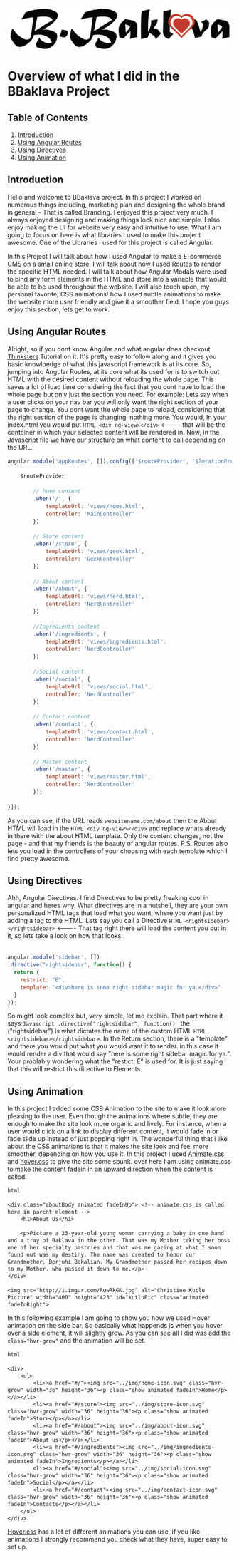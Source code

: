 ![brand image](./img/bbaklava-new-logo.png)
# Overview of what I did in the BBaklava Project
## Table of Contents

1. [Introduction](#introduction)
2. [Using Angular Routes](#angularRoutes)
3. [Using Directives](#usingDirectives)
4. [Using Animation](#animation)

<a name="introduction"></a>
## Introduction

Hello and welcome to BBaklava project. In this project I worked on numerous things including, marketing plan and designing the whole brand in general - That is called Branding. I enjoyed this project very much. I always enjoyed designing and making things look nice and simple. I also enjoy making the UI for website very easy and intuitive to use. What I am going to focus on here is what libraries I used to make this project awesome. One of the Libraries i used for this project is called Angular.

In this Project I will talk about how I used Angular to make a E-commerce CMS on a small online store. I will talk about how I used Routes to render the specific HTML needed. I will talk about how Angular Modals were used to bind any form elements in the HTML and store into a variable that would be able to be used throughout the website. I will also touch upon, my personal favorite, CSS animations! how I used subtle animations to make the website more user friendly and give it a smoother field. I hope you guys enjoy this section, lets get to work.

<a name="angularRoutes"></a>
## Using Angular Routes

Alright, so if you dont know Angular and what angular does checkout [Thinksters](https://thinkster.io/a-better-way-to-learn-angularjs) Tutorial on it. It's pretty easy to follow along and it gives you basic knowloedge of what this javascript framework is at its core. So, jumping into Angular Routes, at its core what its used for is to switch out HTML with the desired content without reloading the whole page. This saves a lot of load time considering the fact that you dont have to load the whole page but only just the section you need. For example: Lets say when a user clicks on your nav bar you will only want the right section of your page to change. You dont want the whole page to reload, considering that the right section of the page is changing, nothing more. You would, In your index.html you would put ```HTML <div ng-view></div>``` <---- that will be the container in which your selected content will be rendered in. Now, in the Javascript file we have our structure on what content to call depending on the URL. 
```Javascript 
angular.module('appRoutes', []).config(['$routeProvider', '$locationProvider', function($routeProvider, $locationProvider) {

	$routeProvider

        // home content
		.when('/', {
			templateUrl: 'views/home.html',
			controller: 'MainController'
		})
        
        // Store content
		.when('/store', {
			templateUrl: 'views/geek.html',
			controller: 'GeekController'
		})
        
        // About content
		.when('/about', {
			templateUrl: 'views/nerd.html',
			controller: 'NerdController'	
		})
        
        //Ingredients content
		.when('/ingredients', {
			templateUrl: 'views/ingredients.html',
			controller: 'NerdController'
		})
        
        //Social content
		.when('/social', {
			templateUrl: 'views/social.html',
			controller: 'NerdController'	
		})
        
        // Contact content
		.when('/contact', {
			templateUrl: 'views/contact.html',
			controller: 'NerdController'	
		})
        
        // Master content
		.when('/master', {
			templateUrl: 'views/master.html',
			controller: 'NerdController'	
		});

}]);
```
As you can see, if the URL reads ```websitename.com/about``` then the About HTML will load in the ```HTML <div ng-view></div>``` and replace whats already in there with the about HTML template. Only the content changes, not the page - and that my friends is the beauty of angular routes. P.S. Routes also lets you load in the controllers of your choosing with each template which I find pretty awesome.

<a name="usingDirectives"></a>
## Using Directives

Ahh, Angular Directives. I find Directives to be pretty freaking cool in angular and heres why. What directives are in a nutshell, they are your own personalized HTML tags that load what you want, where you want just by adding a tag to the HTML. Lets say you call a Directive ```HTML <rightsidebar></rightsidebar>``` <---- That tag right there will load the content you out in it, so lets take a look on how that looks. 
```Javascript

angular.module('sidebar', [])
.directive("rightsidebar", function() {
  return {
    restrict: "E",
    template: "<div>here is some right sidebar magic for ya.</div>"
  }
});

```
So might look complex but, very simple, let me explain. That part where it says ```Javascript .directive("rightsidebar", function() ``` the ("rightsidebar") is what dictates the name of the custom HTML ```HTML <rightsidebar></rightsidebar>```. In the Return section, there is a "template" and there you would put what you would want it to render. in this case it would render a div that would say "here is some right sidebar magic for ya.". Your problably wondering what the "restict: E" is used for. It is just saying that this will restrict this directive to Elements.

<a name="animation"></a>
## Using Animation

In this project I added some CSS Animation to the site to make it look more pleasing to the user. Even though the animations where subtle, they are enough to make the site look more organic and lively. For instance, when a user would click on a link to display different content, it would fade in or fade slide up instead of just popping right in. The wonderful thing that i like about the CSS animations is that it makes the site look and feel more smoother, depending on how you use it. In this project I used [Animate.css](https://animate.css) and [hover.css](https://hover.css) to give the site some spunk. over here I am using animate.css to make the content fadein in an upward direction when the content is called.
```
html

<div class="aboutBody animated fadeInUp"> <!-- animate.css is called here in parent element -->
	<h1>About Us</h1>

	<p>Picture a 23-year-old young woman carrying a baby in one hand and a tray of Baklava in the other. That was my Mother taking her boss one of her specialty pastries and that was me gazing at what I soon found out was my destiny. The name was created to honor our Grandmother, Berjuhi Bakalian. My Grandmother passed her recipes down to my Mother, who passed it down to me.</p>
</div>
 
<img src="http://i.imgur.com/RuwRkGK.jpg" alt="Christine Kutlu Picture" width="400" height="423" id="kutluPic" class="animated fadeInRight">

```

In this following example I am going to show you how we used Hover animation on the side bar. So basically what happends is when you hover over a side element, it will slightly grow. As you can see all I did was add the ```class="hvr-grow"``` and the animation will be set.
```
html

<div>
    <ul>
        <li><a href="#/"><img src="../img/home-icon.svg" class="hvr-grow" width="36" height="36"><p class="show animated fadeIn">Home</p></a></li>
        <li><a href="#/store"><img src="../img/store-icon.svg" class="hvr-grow" width="36" height="36"><p class="show animated fadeIn">Store</p></a></li>
        <li><a href="#/about"><img src="../img/about-icon.svg" class="hvr-grow" width="36" height="36"><p class="show animated fadeIn">About us</p></a></li>
        <li><a href="#/ingredients"><img src="../img/ingredients-icon.svg" class="hvr-grow" width="36" height="36"><p class="show animated fadeIn">Ingredients</p></a></li>
        <li><a href="#/social"><img src="../img/social-icon.svg" class="hvr-grow" width="36" height="36"><p class="show animated fadeIn">Social</p></a></li>
        <li><a href="#/contact"><img src="../img/contact-icon.svg" class="hvr-grow" width="36" height="36"><p class="show animated fadeIn">Contacts</p></a></li>
    </ul>
</div>
```
[Hover.css](https://hover.css) has a lot of different animations you can use, if you like animations I strongly recommend you check what they have, super easy to set up.
